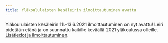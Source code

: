 ```yaml
---
title: Yläkoululaisten kesäleirin ilmoittautuminen avattu
---
```


Yläkoululaisten kesäleirin 11.-13.6.2021 ilmoittautuminen on nyt avattu!
Leiri pidetään etänä ja on suunnattu kaikille keväällä 2021 yläkoulussa
olleille.
[Lisätiedot ja ilmoittautuminen](https://matematiikkakilpailut.fi/aikataulu/YlaKesa2021/).
